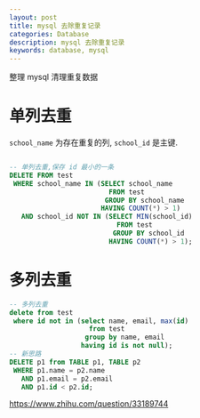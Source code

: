 ```yaml
---
layout: post
title: mysql 去除重复记录
categories: Database
description: mysql 去除重复记录
keywords: database, mysql
---
```


整理 mysql 清理重复数据

# 单列去重
`school_name` 为存在重复的列, `school_id` 是主键.

```sql

-- 单列去重,保存 id 最小的一条
DELETE FROM test
 WHERE school_name IN (SELECT school_name
                         FROM test
                        GROUP BY school_name
                       HAVING COUNT(*) > 1)
   AND school_id NOT IN (SELECT MIN(school_id)
                           FROM test
                          GROUP BY school_id
                         HAVING COUNT(*) > 1);
```

# 多列去重

```sql
-- 多列去重
delete from test
 where id not in (select name, email, max(id)
                    from test
                   group by name, email
                  having id is not null);
-- 新思路
DELETE p1 from TABLE p1, TABLE p2
 WHERE p1.name = p2.name
   AND p1.email = p2.email
   AND p1.id < p2.id;
```

https://www.zhihu.com/question/33189744
